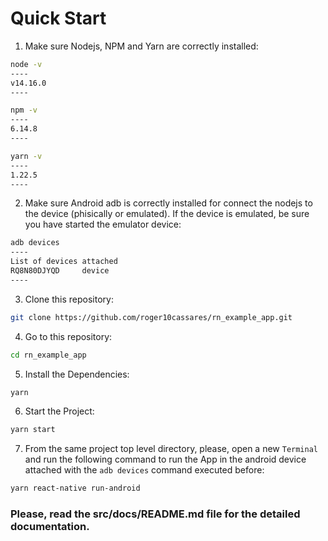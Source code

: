 # Quick Start

1. Make sure Nodejs, NPM and Yarn are correctly installed:

```bash
node -v
----
v14.16.0
----
```

```bash
npm -v
----
6.14.8
----
```

```bash
yarn -v
----
1.22.5
----
```



2. Make sure Android adb is correctly installed for connect the nodejs to the device (phisically or emulated). If the device is emulated, be sure you have started the emulator device:

```bash
adb devices
----
List of devices attached
RQ8N80DJYQD     device
----
```



3. Clone this repository:

```bash
git clone https://github.com/roger10cassares/rn_example_app.git
```



4. Go to this repository:

````bash
cd rn_example_app
````



5. Install the Dependencies:

````bash
yarn 
````



6. Start the Project:

````bash 
yarn start
````



7. From the same project top level directory, please, open a new `Terminal` and run the following command to run the App in the android device attached with the `adb devices` command executed before:

```bash
yarn react-native run-android
```



### Please, read the src/docs/README.md file for the detailed documentation.